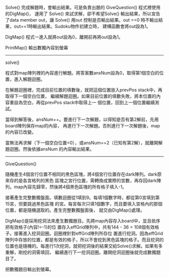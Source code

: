 Solve() 完成解題時，會輸出結果。可是負責出題的 GiveQuestion() 程式裡使用的DigMap()，
運用了 Solve() 來試求解，卻不希望Solve() 輸出結果，所以宣告了data member out，讓 Solve()
用out 控制是否輸出結果。out ==0 時不輸出結果，out==1時輸出結果。Sudoku物件初建立時，
建構函數會將out設為1。

DigMap() 程式一進入就將out設為0，離開前再將out設為1。

PrintMap() 輸出數獨內容到螢幕

-----------------------------------
solve()

程式對map陣列裡的內容進行解題。將答案數ansNum設為0，取得第1個空白的位置，進入解題迴圈。

在解題迴圈裡，完成目前位置的填數後，就把這個位置放入prevPos stack中，再取得下一個空白位置，
繼續解題迴圈。如果目前位置的填數失敗，將本位置的內容重設為空白，再從prevPos stack中取得上一
個位置，回到上一個位置繼續測試。

當得到解答後，ansNum++。要進行下一次解題，以得知是否有第2解前，先用board陣列保存map的內容，
再進行下一次解題。否則進行下一次解題後，map的內容已改變。

當無法再求解（下一個空白位置<0），或ansNum==2（已知有第2解），就離開解題迴圈。然後依據ansNum
的內容輸出結果。

-----------------------------------
GiveQuestion()

隨機產生4個宮行位置不相同的黑色區塊，將4個宮行位置存在dark陣列。dark原來存的是各宮格列的黑色
區塊之宮行位置，需轉換成實際的宮數，再存回dark陣列。map內容先歸零，然後將4個黑色區塊的所有格子填入-1。

接著產生完整數獨盤面。填數迴圈從1填到9。每填1個數字時，都從第0宮填到第15宮，但要跳過黑色區塊
的宮。每宮每次只填1個數字，而且要填入宮格內的那個位置，都是隨機選取的。產生完整數獨盤面後，
就交由DigMap()處理。

DigMap()是採用挖洞法來產生數獨題目。先將map內容存入board中，並且依序把有效格子(內容!=-1)的位
置存入effGrid陣列中，共有144 - 36 = 108個有效格子。接著進入挖洞迴圈。迴圈裡針對effGrid陣列所存位
置進行挖洞。因為effGrid陣列中存放的位置，都是有效的格子，所以不會挖到黑色區塊的格子。而且挖洞的
位置也是隨機的。每進行1次挖洞，就把挖洞後的結果交給Solve()求解。如果有多重解，剛挖的洞需填回，
繼續進行下一挖洞迴圈。離開挖洞迴圈後就完成數獨題目了。

把數獨題目輸出到螢幕。



